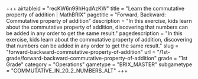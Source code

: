 +++
airtableid = "recKW6n99hHqdAzKW"
title = "Learn the commutative property of addition | MathBRIX"
pagetitle = "Forward, Backward: Commutative property of addition"
description = "In this exercise, kids learn about the commutative property of addition, discovering that numbers can be added in any order to get the same result."
pagedescription = "In this exercise, kids learn about the commutative property of addition, discovering that numbers can be added in any order to get the same result."
slug = "forward-backward-commutative-property-of-addition"
url = "/1st-grade/forward-backward-commutative-property-of-addition"
grade = "1st Grade"
category = "Operations"
gametype = "BRIX_MASTER"
subgametype = "COMMUTATIVE_IN_20_2_NUMBERS_ALT"
+++